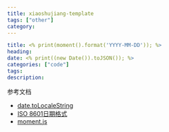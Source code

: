 ```yaml
---
title: xiaoshujiang-template
tags: ["other"]
category:  
---
```



```yml
title: <% print(moment().format('YYYY-MM-DD')); %>
heading:  
date: <% print((new Date()).toJSON()); %>
categories: ["code"]
tags: 
description:  
```

参考文档
- [date.toLocaleString](https://ououe.com/posts/2019/12/06/tolocalestring/)
- [ISO 8601日期格式](https://blog.csdn.net/youngzil/article/details/125212861)
- [moment.js](https://segmentfault.com/a/1190000016117935)